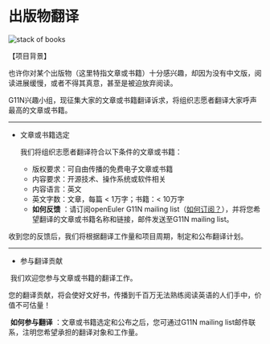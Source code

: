 # 出版物翻译

 ![stack of books](https://opensource.com/sites/default/files/styles/image-full-size/public/lead-images/books_stack_library_reading.jpg?itok=uulcS8Sw) 



【项目背景】  

也许你对某个出版物（这里特指文章或书籍）十分感兴趣，却因为没有中文版，阅读进展缓慢，或者不得其真意，甚至是被迫放弃阅读。  

G11N兴趣小组，现征集大家的文章或书籍翻译诉求，将组织志愿者翻译大家呼声最高的文章或书籍。  

****

* 文章或书籍选定   

   我们将组织志愿者翻译符合以下条件的文章或书籍：  
   
   * 版权要求：可自由传播的免费电子文章或书籍  
   * 内容要求：开源技术、操作系统或软件相关  
   * 内容语言：英文   
   * 英文字数：文章，每篇 < 1万字；书籍：< 10万字  
   *  **如何反馈** ：请订阅openEuler G11N mailing list（[如何订阅？](https://gitee.com/openeuler/globalization/blob/master/openeuler-g11n-contribution-guide.md)），并将您希望翻译的文章或书籍名称和链接，邮件发送至G11N mailing list。  

​      收到您的反馈后，我们将根据翻译工作量和项目周期，制定和公布翻译计划。  

****

* 参与翻译贡献    

​      我们欢迎您参与文章或书籍的翻译工作。  

​      您的翻译贡献，将会使好文好书，传播到千百万无法熟练阅读英语的人们手中，价值不可估量！   

​       **如何参与翻译** ：文章或书籍选定和公布之后，您可通过G11N mailing list邮件联系，注明您希望承担的翻译对象和工作量。